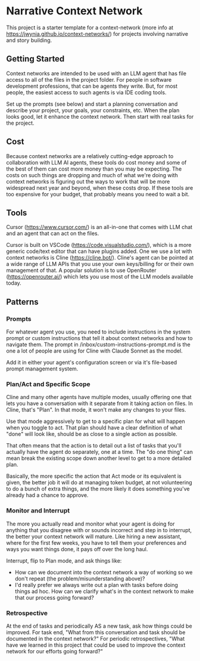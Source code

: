 # Narrative Context Network
This project is a starter template for a context-network (more info at https://jwynia.github.io/context-networks/) for projects involving narrative and story building. 

## Getting Started
Context networks are intended to be used with an LLM agent that has file access to all of the files in the project folder. For people in software development professions, that can be agents they write. But, for most people, the easiest access to such agents is via IDE coding tools.

Set up the prompts (see below) and start a planning conversation and describe your project, your goals, your constraints, etc. When the plan looks good, let it enhance the context network. Then start with real tasks for the project.

## Cost
Because context networks are a relatively cutting-edge approach to collaboration with LLM AI agents, these tools do cost money and some of the best of them can cost more money than you may be expecting. The costs on such things are dropping and much of what we're doing with context networks is figuring out the ways to work that will be more widespread next year and beyond, when these costs drop. If these tools are too expensive for your budget, that probably means you need to wait a bit.

## Tools
Cursor (https://www.cursor.com/) is an all-in-one that comes with LLM chat and an agent that can act on the files.

Cursor is built on VSCode (https://code.visualstudio.com/), which is a more generic code/text editor that can have plugins added. One we use a lot with context networks is Cline (https://cline.bot/). Cline's agent can be pointed at a wide range of LLM APIs that you use your own keys/billing for or their own management of that. A popular solution is to use OpenRouter (https://openrouter.ai/) which lets you use most of the LLM models available today.

## Patterns
### Prompts
For whatever agent you use, you need to include instructions in the system prompt or custom instructions that tell it about context networks and how to navigate them. The prompt in /inbox/custom-instructions-prompt.md is the one a lot of people are using for Cline with Claude Sonnet as the model.

Add it in either your agent's configuration screen or via it's file-based prompt management system.

### Plan/Act and Specific Scope
Cline and many other agents have multiple modes, usually offering one that lets you have a conversation with it separate from it taking action on files. In Cline, that's "Plan". In that mode, it won't make any changes to your files.

Use that mode aggressively to get to a specific plan for what will happen when you toggle to act. That plan should have a clear definition of what "done" will look like, should be as close to a single action as possible.

That often means that the action is to detail out a list of tasks that you'll actually have the agent do separately, one at a time. The "do one thing" can mean break the existing scope down another level to get to a more detailed plan. 

Basically, the more specific the action that Act mode or its equivalent is given, the better job it will do at managing token budget, at not volunteering to do a bunch of extra things,  and the more likely it does something you've already had a chance to approve.

### Monitor and Interrupt
The more you actually read and monitor what your agent is doing for anything that you disagree with or sounds incorrect and step in to interrupt, the better your context network will mature. Like hiring a new assistant, where for the first few weeks, you have to tell them your preferences and ways you want things done, it pays off over the long haul.

Interrupt, flip to Plan mode, and ask things like:

* How can we document into the context network a way of working so we don't repeat (the problem/misunderstanding above)?
* I'd really prefer we always write out a plan with tasks before doing things ad hoc. How can we clarify what's in the context network to make that our process going forward?


### Retrospective
At the end of tasks and periodically AS a new task, ask how things could be improved. For task end, "What from this conversation and task should be documented in the context network?" For periodic retrospectives, "What have we learned in this project that could be used to improve the context network for our efforts going forward?"